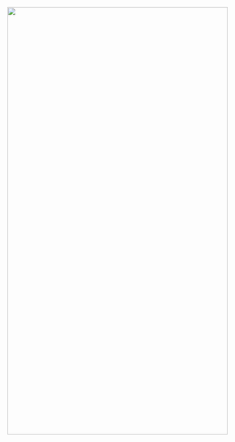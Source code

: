 <br>
<br>
<br>
<br>
<br>
<br>
<br>
<br>
<br>
<br>
<br>
<br>
<br>
<br>
<img src="235224431-e8c8c12e-6826-47f1-89fb-2ddad83b3abf.gif" width="100%" height="50%">
